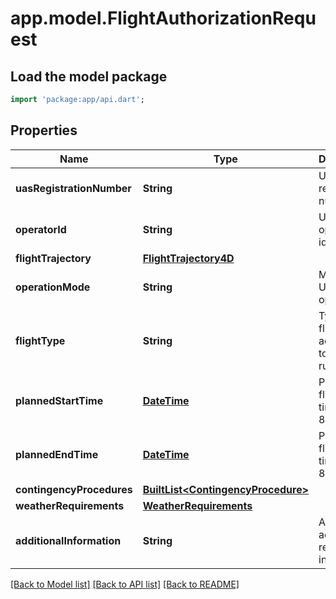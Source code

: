# app.model.FlightAuthorizationRequest

## Load the model package
```dart
import 'package:app/api.dart';
```

## Properties
Name | Type | Description | Notes
------------ | ------------- | ------------- | -------------
**uasRegistrationNumber** | **String** | UAS registration number | 
**operatorId** | **String** | UAS operator identifier | 
**flightTrajectory** | [**FlightTrajectory4D**](FlightTrajectory4D.md) |  | 
**operationMode** | **String** | Mode of UAS operation | 
**flightType** | **String** | Type of flight according to priority rules | 
**plannedStartTime** | [**DateTime**](DateTime.md) | Planned flight start time (ISO 8601) | 
**plannedEndTime** | [**DateTime**](DateTime.md) | Planned flight end time (ISO 8601) | 
**contingencyProcedures** | [**BuiltList&lt;ContingencyProcedure&gt;**](ContingencyProcedure.md) |  | [optional] 
**weatherRequirements** | [**WeatherRequirements**](WeatherRequirements.md) |  | [optional] 
**additionalInformation** | **String** | Any additional relevant information | [optional] 

[[Back to Model list]](../README.md#documentation-for-models) [[Back to API list]](../README.md#documentation-for-api-endpoints) [[Back to README]](../README.md)



